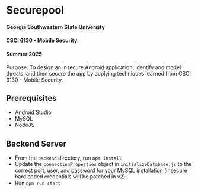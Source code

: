 # Securepool
#### Georgia Southwestern State University  
#### CSCI 6130 - Mobile Security  
#### Summer 2025  
  
Purpose: To design an insecure Android application, identify and model threats, and then secure the app by applying techniques learned from CSCI 6130 - Mobile Security.  
  
## Prerequisites  
- Android Studio  
- MySQL  
- NodeJS

## Backend Server  
- From the `backend` directory, run `npm install`  
- Update the `connectionProperties` object in `initializeDatabase.js` to the correct port, user, and password for your MySQL installation (insecure hard coded credentials will be patched in v2).  
- Run `npm run start`  

